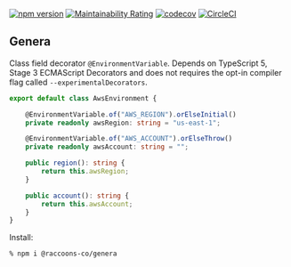 [![npm version](https://badge.fury.io/js/@raccoons-co%2Fgenera.svg)](https://badge.fury.io/js/@raccoons-co%2Fgenera)
[![Maintainability Rating](https://sonarcloud.io/api/project_badges/measure?project=raccoons-co_genera&metric=sqale_rating)](https://sonarcloud.io/summary/new_code?id=raccoons-co_genera)
[![codecov](https://codecov.io/gh/raccoons-co/genera/graph/badge.svg?token=O69DveLwYF)](https://codecov.io/gh/raccoons-co/genera)
[![CircleCI](https://dl.circleci.com/status-badge/img/gh/raccoons-co/genera/tree/master.svg?style=svg)](https://dl.circleci.com/status-badge/redirect/gh/raccoons-co/genera/tree/master)

Genera
---

Class field decorator `@EnvironmentVariable`. Depends on TypeScript 5, Stage 3 ECMAScript Decorators 
and does not requires the opt-in compiler flag called `--experimentalDecorators`.

~~~TypeScript
export default class AwsEnvironment {

    @EnvironmentVariable.of("AWS_REGION").orElseInitial()
    private readonly awsRegion: string = "us-east-1";

    @EnvironmentVariable.of("AWS_ACCOUNT").orElseThrow()
    private readonly awsAccount: string = "";

    public region(): string {
        return this.awsRegion;
    }

    public account(): string {
        return this.awsAccount;
    }
}
~~~

Install:
```shell script
% npm i @raccoons-co/genera
```
